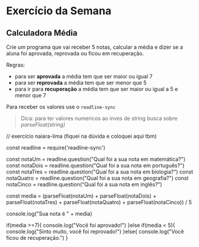 

# Exercício da Semana

## Calculadora Média

Crie um programa que vai receber 5 notas, calcular a média e dizer se a aluna foi aprovada, reprovada ou ficou em recuperação.

Regras:
* para ser __aprovada__ a média tem que ser maior ou igual 7
* para ser __reprovada__ a média tem que ser menor que 5
* para ir para __recuperação__ a média tem que ser maior ou igual a 5 e menor que 7

Para receber os valores use o `readline-sync`

> Dica: para ter valores numericos ao inves de string busca sobre *parseFloat(string)*


// exercício naiara-lima (fiquei na dúvida e coloquei aqui tbm)

const readline = require('readline-sync')

const notaUm = readline.question("Qual foi a sua nota em matemática?")
const notaDois = readline.question("Qual foi a sua nota em português?")
const notaTres = readline.question("Qual foi a sua nota em biologia?")
const notaQuatro = readline.question("Qual foi a sua nota em geografia?")
const notaCinco = readline.question("Qual foi a sua nota em inglês?")

const media = (parseFloat(notaUm) + parseFloat(notaDois) + parseFloat(notaTres) + parseFloat(notaQuatro) + parseFloat(notaCinco)) / 5


console.log("Sua nota é " + media)

if(media >=7){
    console.log("Você foi aprovado!")
}else if(media < 5){
    console.log("Sinto muito, você foi reprovado!")
}else{
    console.log("Você ficou de recuperação.")
}

